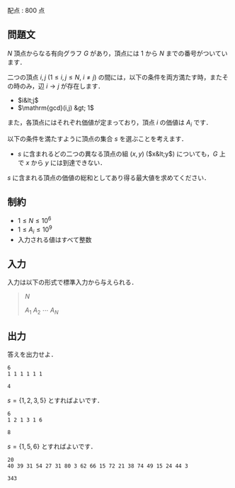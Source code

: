 配点 : $800$ 点

## 問題文

$N$ 頂点からなる有向グラフ $G$ があり，頂点には $1$ から $N$ までの番号がついています．

二つの頂点 $i,j$ ($1 \leq i,j \leq N$, $i \neq j$) の間には，以下の条件を両方満たす時，またその時のみ，辺 $i \to j$ が存在します．

- $i&lt;j$
- $\mathrm{gcd}(i,j) &gt; 1$

また，各頂点にはそれぞれ価値が定まっており，頂点 $i$ の価値は $A_i$ です．

以下の条件を満たすように頂点の集合 $s$ を選ぶことを考えます．

- $s$ に含まれるどの二つの異なる頂点の組 $(x,y)$ ($x&lt;y$) についても，$G$ 上で $x$ から $y$ には到達できない．

$s$ に含まれる頂点の価値の総和としてあり得る最大値を求めてください．

## 制約

- $1 \leq N \leq 10^6$
- $1 \leq A_i \leq 10^9$
- 入力される値はすべて整数

## 入力

入力は以下の形式で標準入力から与えられる．

> $N$
> 
> $A_1$ $A_2$ $\cdots$ $A_N$

## 出力

答えを出力せよ．

```input1
6
1 1 1 1 1 1
```

```output1
4
```

$s=\{1,2,3,5\}$ とすればよいです．

```input2
6
1 2 1 3 1 6
```

```output2
8
```

$s=\{1,5,6\}$ とすればよいです．

```input3
20
40 39 31 54 27 31 80 3 62 66 15 72 21 38 74 49 15 24 44 3
```

```output3
343
```